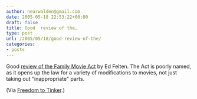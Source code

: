 ```yaml
---
author: nearwalden@gmail.com
date: 2005-05-18 22:53:22+00:00
draft: false
title: Good  review of the…
type: post
url: /2005/05/18/good-review-of-the/
categories:
- posts
---
```


Good  [review of the Family Movie Act](//www.freedom-to-tinker.com/archives/000803.html") by Ed Felten.  The Act is poorly named, as it opens up the law for a variety of modifications to movies, not just taking out "inappropriate" parts.













(Via [Freedom to Tinker](//www.freedom-to-tinker.com/").)




